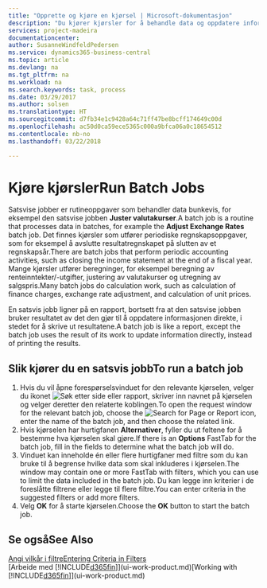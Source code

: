 ```yaml
---
title: "Opprette og kjøre en kjørsel | Microsoft-dokumentasjon"
description: "Du kjører kjørsler for å behandle data og oppdatere informasjon, for eksempel for å gjøre periodiske regnskapsoppgaver eller beregninger."
services: project-madeira
documentationcenter: 
author: SusanneWindfeldPedersen
ms.service: dynamics365-business-central
ms.topic: article
ms.devlang: na
ms.tgt_pltfrm: na
ms.workload: na
ms.search.keywords: task, process
ms.date: 03/29/2017
ms.author: solsen
ms.translationtype: HT
ms.sourcegitcommit: d7fb34e1c9428a64c71ff47be8bcff174649c00d
ms.openlocfilehash: ac50d0ca59ece5365c000a9bfca06a0c18654512
ms.contentlocale: nb-no
ms.lasthandoff: 03/22/2018

---
```

# <a name="run-batch-jobs"></a><span data-ttu-id="f1600-103">Kjøre kjørsler</span><span class="sxs-lookup"><span data-stu-id="f1600-103">Run Batch Jobs</span></span>
<span data-ttu-id="f1600-104">Satsvise jobber er rutineoppgaver som behandler data bunkevis, for eksempel den satsvise jobben **Juster valutakurser**.</span><span class="sxs-lookup"><span data-stu-id="f1600-104">A batch job is a routine that processes data in batches, for example the **Adjust Exchange Rates** batch job.</span></span> <span data-ttu-id="f1600-105">Det finnes kjørsler som utfører periodiske regnskapsoppgaver, som for eksempel å avslutte resultatregnskapet på slutten av et regnskapsår.</span><span class="sxs-lookup"><span data-stu-id="f1600-105">There are batch jobs that perform periodic accounting activities, such as closing the income statement at the end of a fiscal year.</span></span> <span data-ttu-id="f1600-106">Mange kjørsler utfører beregninger, for eksempel beregning av renteinntekter/-utgifter, justering av valutakurser og utregning av salgspris.</span><span class="sxs-lookup"><span data-stu-id="f1600-106">Many batch jobs do calculation work, such as calculation of finance charges, exchange rate adjustment, and calculation of unit prices.</span></span>

<span data-ttu-id="f1600-107">En satsvis jobb ligner på en rapport, bortsett fra at den satsvise jobben bruker resultatet av det den gjør til å oppdatere informasjonen direkte, i stedet for å skrive ut resultatene.</span><span class="sxs-lookup"><span data-stu-id="f1600-107">A batch job is like a report, except the batch job uses the result of its work to update information directly, instead of printing the results.</span></span>

## <a name="to-run-a-batch-job"></a><span data-ttu-id="f1600-108">Slik kjører du en satsvis jobb</span><span class="sxs-lookup"><span data-stu-id="f1600-108">To run a batch job</span></span>
1. <span data-ttu-id="f1600-109">Hvis du vil åpne forespørselsvinduet for den relevante kjørselen, velger du ikonet ![Søk etter side eller rapport](media/ui-search/search_small.png "Søk etter side eller rapport"), skriver inn navnet på kjørselen og velger deretter den relaterte koblingen.</span><span class="sxs-lookup"><span data-stu-id="f1600-109">To open the request window for the relevant batch job, choose the ![Search for Page or Report](media/ui-search/search_small.png "Search for Page or Report icon") icon, enter the name of the batch job, and then choose the related link.</span></span>
2. <span data-ttu-id="f1600-110">Hvis kjørselen har hurtigfanen **Alternativer**, fyller du ut feltene for å bestemme hva kjørselen skal gjøre.</span><span class="sxs-lookup"><span data-stu-id="f1600-110">If there is an **Options** FastTab for the batch job, fill in the fields to determine what the batch job will do.</span></span>
3. <span data-ttu-id="f1600-111">Vinduet kan inneholde én eller flere hurtigfaner med filtre som du kan bruke til å begrense hvilke data som skal inkluderes i kjørselen.</span><span class="sxs-lookup"><span data-stu-id="f1600-111">The window may contain one or more FastTab with filters, which you can use to limit the data included in the batch job.</span></span> <span data-ttu-id="f1600-112">Du kan legge inn kriterier i de foreslåtte filtrene eller legge til flere filtre.</span><span class="sxs-lookup"><span data-stu-id="f1600-112">You can enter criteria in the suggested filters or add more filters.</span></span>
4. <span data-ttu-id="f1600-113">Velg **OK** for å starte kjørselen.</span><span class="sxs-lookup"><span data-stu-id="f1600-113">Choose the **OK** button to start the batch job.</span></span>

## <a name="see-also"></a><span data-ttu-id="f1600-114">Se også</span><span class="sxs-lookup"><span data-stu-id="f1600-114">See Also</span></span>
[<span data-ttu-id="f1600-115">Angi vilkår i filtre</span><span class="sxs-lookup"><span data-stu-id="f1600-115">Entering Criteria in Filters</span></span>](ui-enter-criteria-filters.md)  
<span data-ttu-id="f1600-116">[Arbeide med [!INCLUDE[d365fin](includes/d365fin_md.md)]](ui-work-product.md)</span><span class="sxs-lookup"><span data-stu-id="f1600-116">[Working with [!INCLUDE[d365fin](includes/d365fin_md.md)]](ui-work-product.md)</span></span>

